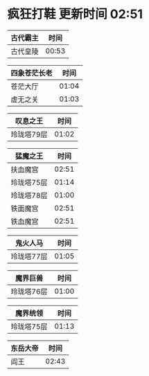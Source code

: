 # 疯狂打鞋 更新时间 02:51

| 古代霸主   | 时间    |
|--------|-------|
| 古代皇陵 | 00:53 |

| 四象苍茫长老   | 时间    |
|--------|-------|
| 苍茫大厅 | 01:04 |
| 虚无之关 | 01:03 |

| 叹息之王   | 时间    |
|--------|-------|
| 玲珑塔79层 | 01:02 |

| 猛魔之王   | 时间    |
|--------|-------|
| 扶血魔宫 | 02:51 |
| 玲珑塔75层 | 01:14 |
| 玲珑塔78层 | 01:00 |
| 铁面魔宫 | 02:51 |
| 铁血魔宫 | 02:51 |

| 鬼火人马   | 时间    |
|--------|-------|
| 玲珑塔77层 | 01:05 |

| 魔界巨兽   | 时间    |
|--------|-------|
| 玲珑塔76层 | 01:00 |

| 魔界统领   | 时间    |
|--------|-------|
| 玲珑塔75层 | 01:13 |

| 东岳大帝   | 时间    |
|--------|-------|
| 阎王 | 02:43 |